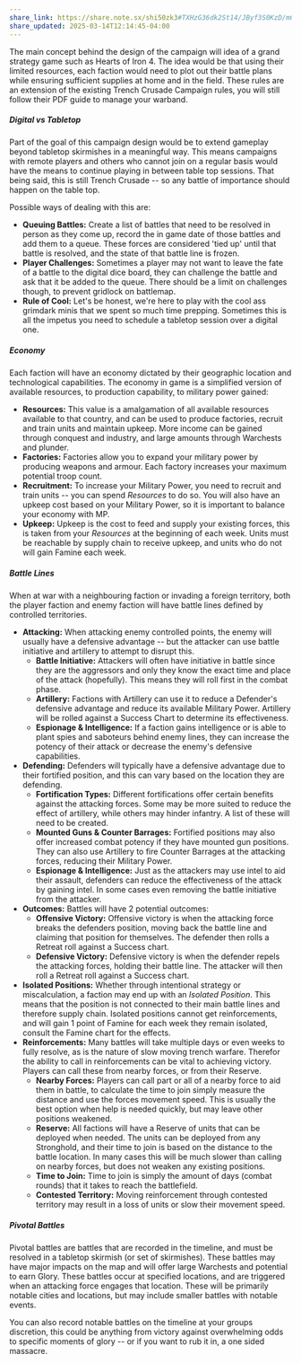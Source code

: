 ```yaml
---
share_link: https://share.note.sx/shi50zk3#TXHzG36dk2St14/JByf3S0KzD/m6QxpxRKhOyf+c82I
share_updated: 2025-03-14T12:14:45-04:00
---
```


The main concept behind the design of the campaign will idea of a grand strategy game such as Hearts of Iron 4. The idea would be that using their limited resources, each faction would need to plot out their battle plans while ensuring sufficient supplies at home and in the field.  These rules are an extension of the existing Trench Crusade Campaign rules, you will still follow their PDF guide to manage your warband.

##### Digital vs Tabletop
Part of the goal of this campaign design would be to extend gameplay beyond tabletop skirmishes in a meaningful way. This means campaigns with remote players and others who cannot join on a regular basis would have the means to continue playing in between table top sessions. That being said, this is still Trench Crusade -- so any battle of importance should happen on the table top.

Possible ways of dealing with this are:
- **Queuing Battles:** Create a list of battles that need to be resolved in person as they come up, record the in game date of those battles and add them to a queue. These forces are considered 'tied up' until that battle is resolved, and the state of that battle line is frozen. 
- **Player Challenges:** Sometimes a player may not want to leave the fate of a battle to the digital dice board, they can challenge the battle and ask that it be added to the queue. There should be a limit on challenges though, to prevent gridlock on battlemap.
- **Rule of Cool:** Let's be honest, we're here to play with the cool ass grimdark minis that we spent so much time prepping. Sometimes this is all the impetus you need to schedule a tabletop session over a digital one.

##### Economy
Each faction will have an economy dictated by their geographic location and technological capabilities. The economy in game is a simplified version of available resources, to production capability, to military power gained:

- **Resources:** This value is a amalgamation of all available resources available to that country, and can be used to produce factories, recruit and train units and maintain upkeep. More income can be gained through conquest and industry, and large amounts through Warchests and plunder.
- **Factories:** Factories allow you to expand your military power by producing weapons and armour. Each factory increases your maximum potential troop count.
- **Recruitment:** To increase your Military Power, you need to recruit and train units -- you can spend *Resources* to do so. You will also have an upkeep cost based on your Military Power, so it is important to balance your economy with MP.
- **Upkeep:** Upkeep is the cost to feed and supply your existing forces, this is taken from your *Resources* at the beginning of each week. Units must be reachable by supply chain to receive upkeep, and units who do not will gain Famine each week.

##### Battle Lines
When at war with a neighbouring faction or invading a foreign territory, both the player faction and enemy faction will have battle lines defined by controlled territories. 

- **Attacking:** When attacking enemy controlled points, the enemy will usually have a defensive advantage -- but the attacker can use battle initiative and artillery to attempt to disrupt this. 
	- **Battle Initiative:** Attackers will often have initiative in battle since they are the aggressors and only they know the exact time and place of the attack (hopefully). This means they will roll first in the combat phase.
	- **Artillery:** Factions with Artillery can use it to reduce a Defender's defensive advantage and reduce its available Military Power. Artillery will be rolled against a Success Chart to determine its effectiveness.
	- **Espionage & Intelligence:** If a faction gains intelligence or is able to plant spies and saboteurs behind enemy lines, they can increase the potency of their attack or decrease the enemy's defensive capabilities.
- **Defending:** Defenders will typically have a defensive advantage due to their fortified position, and this can vary based on the location they are defending.
	- **Fortification Types:** Different fortifications offer certain benefits against the attacking forces. Some may be more suited to reduce the effect of artillery, while others may hinder infantry. A list of these will need to be created.
	- **Mounted Guns & Counter Barrages:** Fortified positions may also offer increased combat potency if they have mounted gun positions. They can also use Artillery to fire Counter Barrages at the attacking forces, reducing their Military Power.
	- **Espionage & Intelligence:** Just as the attackers may use intel to aid their assault, defenders can reduce the effectiveness of the attack by gaining intel. In some cases even removing the battle initiative from the attacker.
- **Outcomes:** Battles will have 2 potential outcomes:
	- **Offensive Victory:** Offensive victory is when the attacking force breaks the defenders position, moving back the battle line and claiming that position for themselves. The defender then rolls a Retreat roll against a Success chart.
	- **Defensive Victory:** Defensive victory is when the defender repels the attacking forces, holding their battle line. The attacker will then roll a Retreat roll against a Success chart.
- **Isolated Positions:** Whether through intentional strategy or miscalculation, a faction may end up with an *Isolated Position*. This means that the position is not connected to their main battle lines and therefore supply chain. Isolated positions cannot get reinforcements, and will gain 1 point of Famine for each week they remain isolated, consult the Famine chart for the effects.
- **Reinforcements:** Many battles will take multiple days or even weeks to fully resolve, as is the nature of slow moving trench warfare. Therefor the ability to call in reinforcements can be vital to achieving victory. Players can call these from nearby forces, or from their Reserve.
	- **Nearby Forces:** Players can call part or all of a nearby force to aid them in battle, to calculate the time to join simply measure the distance and use the forces movement speed. This is usually the best option when help is needed quickly, but may leave other positions weakened.
	- **Reserve:** All factions will have a Reserve of units that can be deployed when needed. The units can be deployed from any Stronghold, and their time to join is based on the distance to the battle location. In many cases this will be much slower than calling on nearby forces, but does not weaken any existing positions.
	- **Time to Join:** Time to join is simply the amount of days (combat rounds) that it takes to reach the battlefield. 
	- **Contested Territory:** Moving reinforcement through contested territory may result in a loss of units or slow their movement speed.

##### Pivotal Battles
Pivotal battles are battles that are recorded in the timeline, and must be resolved in a tabletop skirmish (or set of skirmishes). These battles may have major impacts on the map and will offer large Warchests and potential to earn Glory. These battles occur at specified locations, and are triggered when an attacking force engages that location. These will be primarily notable cities and locations, but may include smaller battles with notable events.

You can also record notable battles on the timeline at your groups discretion, this could be anything from victory against overwhelming odds to specific moments of glory -- or if you want to rub it in, a one sided massacre.



